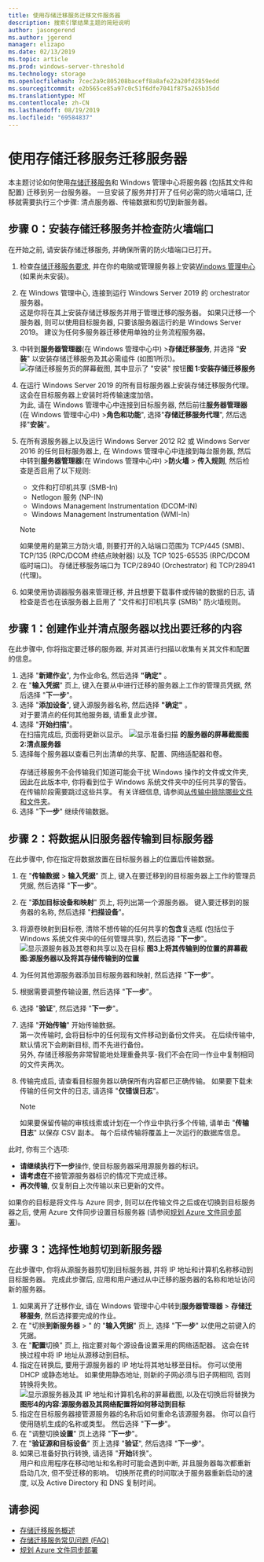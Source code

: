 ```yaml
---
title: 使用存储迁移服务迁移文件服务器
description: 搜索引擎结果主题的简短说明
author: jasongerend
ms.author: jgerend
manager: elizapo
ms.date: 02/13/2019
ms.topic: article
ms.prod: windows-server-threshold
ms.technology: storage
ms.openlocfilehash: 7cec2a9c805208baceff8a8afe22a20fd2859edd
ms.sourcegitcommit: e2b565ce85a97c0c51f6dfe7041f875a265b35dd
ms.translationtype: MT
ms.contentlocale: zh-CN
ms.lasthandoff: 08/19/2019
ms.locfileid: "69584837"
---
```

# <a name="use-storage-migration-service-to-migrate-a-server"></a>使用存储迁移服务迁移服务器

本主题讨论如何使用[存储迁移服务](overview.md)和 Windows 管理中心将服务器 (包括其文件和配置) 迁移到另一台服务器。 一旦安装了服务并打开了任何必需的防火墙端口, 迁移就需要执行三个步骤: 清点服务器、传输数据和剪切到新服务器。

## <a name="step-0-install-storage-migration-service-and-check-firewall-ports"></a>步骤 0：安装存储迁移服务并检查防火墙端口

在开始之前, 请安装存储迁移服务, 并确保所需的防火墙端口已打开。

1. 检查[存储迁移服务要求](overview.md#requirements), 并在你的电脑或管理服务器上安装[Windows 管理中心](../../manage/windows-admin-center/understand/windows-admin-center.md)(如果尚未安装)。
2. 在 Windows 管理中心, 连接到运行 Windows Server 2019 的 orchestrator 服务器。 <br>这是你将在其上安装存储迁移服务并用于管理迁移的服务器。 如果只迁移一个服务器, 则可以使用目标服务器, 只要该服务器运行的是 Windows Server 2019。 建议为任何多服务器迁移使用单独的业务流程服务器。
1. 中转到**服务器管理器**(在 Windows 管理中心中) >**存储迁移服务**, 并选择 "**安装**" 以安装存储迁移服务及其必需组件 (如图1所示)。
    ![存储迁移服务页的屏幕截图, 其中显示了](media/migrate/install.png) "安装" 按钮**图 1:安装存储迁移服务**
1. 在运行 Windows Server 2019 的所有目标服务器上安装存储迁移服务代理。 这会在目标服务器上安装时将传输速度加倍。 <br>为此, 请在 Windows 管理中心中连接到目标服务器, 然后前往**服务器管理器**(在 Windows 管理中心中) >**角色和功能**", 选择"**存储迁移服务代理**", 然后选择"**安装**"。
1. 在所有源服务器上以及运行 Windows Server 2012 R2 或 Windows Server 2016 的任何目标服务器上, 在 Windows 管理中心中连接到每台服务器, 然后中转到**服务器管理器**(在 Windows 管理中心中) >**防火墙** >  **传入规则**, 然后检查是否启用了以下规则:
    - 文件和打印机共享 (SMB-In)
    - Netlogon 服务 (NP-IN)
    - Windows Management Instrumentation (DCOM-IN)
    - Windows Management Instrumentation (WMI-In)

   > [!NOTE]
   > 如果使用的是第三方防火墙, 则要打开的入站端口范围为 TCP/445 (SMB)、TCP/135 (RPC/DCOM 终结点映射器) 以及 TCP 1025-65535 (RPC/DCOM 临时端口)。 存储迁移服务端口为 TCP/28940 (Orchestrator) 和 TCP/28941 (代理)。

1. 如果使用协调器服务器来管理迁移, 并且想要下载事件或传输的数据的日志, 请检查是否也在该服务器上启用了 "文件和打印机共享 (SMB)" 防火墙规则。

## <a name="step-1-create-a-job-and-inventory-your-servers-to-figure-out-what-to-migrate"></a>步骤 1：创建作业并清点服务器以找出要迁移的内容

在此步骤中, 你将指定要迁移的服务器, 并对其进行扫描以收集有关其文件和配置的信息。

1. 选择 "**新建作业**", 为作业命名, 然后选择 **"确定"** 。
1. 在 "**输入凭据**" 页上, 键入在要从中进行迁移的服务器上工作的管理员凭据, 然后选择 "**下一步**"。
1. 选择 "**添加设备**", 键入源服务器名称, 然后选择 **"确定"** 。 <br>对于要清点的任何其他服务器, 请重复此步骤。
1. 选择 "**开始扫描**"。<br>在扫描完成后, 页面将更新以显示。
    ![显示准备扫描](media/migrate/inventory.png) **的服务器的屏幕截图图 2:清点服务器**
1. 选择每个服务器以查看已列出清单的共享、配置、网络适配器和卷。 <br><br>存储迁移服务不会传输我们知道可能会干扰 Windows 操作的文件或文件夹, 因此在此版本中, 你将看到位于 Windows 系统文件夹中的任何共享的警告。 在传输阶段需要跳过这些共享。 有关详细信息, 请参阅[从传输中排除哪些文件和文件夹](faq.md#what-files-and-folders-are-excluded-from-transfers)。
1. 选择 "**下一步**" 继续传输数据。

## <a name="step-2-transfer-data-from-your-old-servers-to-the-destination-servers"></a>步骤 2：将数据从旧服务器传输到目标服务器

在此步骤中, 你在指定将数据放置在目标服务器上的位置后传输数据。

1. 在 "**传输数据** > **输入凭据**" 页上, 键入在要迁移到的目标服务器上工作的管理员凭据, 然后选择 "**下一步**"。
2. 在 "**添加目标设备和映射**" 页上, 将列出第一个源服务器。 键入要迁移到的服务器的名称, 然后选择 "**扫描设备**"。
3. 将源卷映射到目标卷, 清除不想传输的任何共享的**包含**复选框 (包括位于 Windows 系统文件夹中的任何管理共享), 然后选择 "**下一步**"。
   ![显示源服务器及其卷和共享以及在目标](media/migrate/transfer.png) **图3上将其传输到的位置的屏幕截图:源服务器以及将其存储传输到的位置**
4. 为任何其他源服务器添加目标服务器和映射, 然后选择 "**下一步**"。
5. 根据需要调整传输设置, 然后选择 "**下一步**"。
6. 选择 "**验证**", 然后选择 "**下一步**"。
7. 选择 "**开始传输**" 开始传输数据。<br>第一次传输时, 会将目标中的任何现有文件移动到备份文件夹。 在后续传输中, 默认情况下会刷新目标, 而不先进行备份。 <br>另外, 存储迁移服务非常智能地处理重叠共享-我们不会在同一作业中复制相同的文件夹两次。
8. 传输完成后, 请查看目标服务器以确保所有内容都已正确传输。 如果要下载未传输的任何文件的日志, 请选择 "**仅错误日志**"。

   > [!NOTE]
   > 如果要保留传输的审核线索或计划在一个作业中执行多个传输, 请单击 "**传输日志**" 以保存 CSV 副本。 每个后续传输将覆盖上一次运行的数据库信息。 

此时, 你有三个选项:

- **请继续执行下一步**操作, 使目标服务器采用源服务器的标识。
- **请考虑在**不接管源服务器标识的情况下完成迁移。
- **再次传输**, 仅复制自上次传输以来已更新的文件。

如果你的目标是将文件与 Azure 同步, 则可以在传输文件之后或在切换到目标服务器之后, 使用 Azure 文件同步设置目标服务器 (请参阅[规划 Azure 文件同步部署](https://docs.microsoft.com/azure/storage/files/storage-sync-files-planning))。

## <a name="step-3-optionally-cut-over-to-the-new-servers"></a>步骤 3：选择性地剪切到新服务器

在此步骤中, 你将从源服务器剪切到目标服务器, 并将 IP 地址和计算机名称移动到目标服务器。 完成此步骤后, 应用和用户通过从中迁移的服务器的名称和地址访问新的服务器。

 1. 如果离开了迁移作业, 请在 Windows 管理中心中转到**服务器管理器** > **存储迁移服务**, 然后选择要完成的作业。 
 1. 在 "切换**到新服务器** > " 的 "**输入凭据**" 页上, 选择 "**下一步**" 以使用之前键入的凭据。
 1. 在 "**配置**切换" 页上, 指定要对每个源设备设置采用的网络适配器。 这会在转换过程中将 IP 地址从源移动到目标。
 1. 指定在转换后, 要用于源服务器的 IP 地址将其地址移至目标。 你可以使用 DHCP 或静态地址。 如果使用静态地址, 则新的子网必须与旧子网相同, 否则转换将失败。
    ![显示源服务器及其 IP 地址和计算机名称的屏幕截图, 以及在切换后将替换为](media/migrate/cutover.png)
    **图形4的内容:源服务器及其网络配置将如何移动到目标**
 1. 指定在目标服务器接管源服务器的名称后如何重命名该源服务器。 你可以自行使用随机生成的名称或类型。 然后选择 "**下一步**"。
 1. 在 "调整切换**设置**" 页上选择 "**下一步**"。
 1. 在 "**验证源和目标设备**" 页上选择 "**验证**", 然后选择 "**下一步**"。
 1. 如果已准备好执行转换, 请选择 "**开始**转换"。 <br>用户和应用程序在移动地址和名称时可能会遇到中断, 并且服务器每次都重新启动几次, 但不受迁移的影响。 切换所花费的时间取决于服务器重新启动的速度, 以及 Active Directory 和 DNS 复制时间。

## <a name="see-also"></a>请参阅

- [存储迁移服务概述](overview.md)
- [存储迁移服务常见问题 (FAQ)](faq.md)
- [规划 Azure 文件同步部署](https://docs.microsoft.com/azure/storage/files/storage-sync-files-planning)
